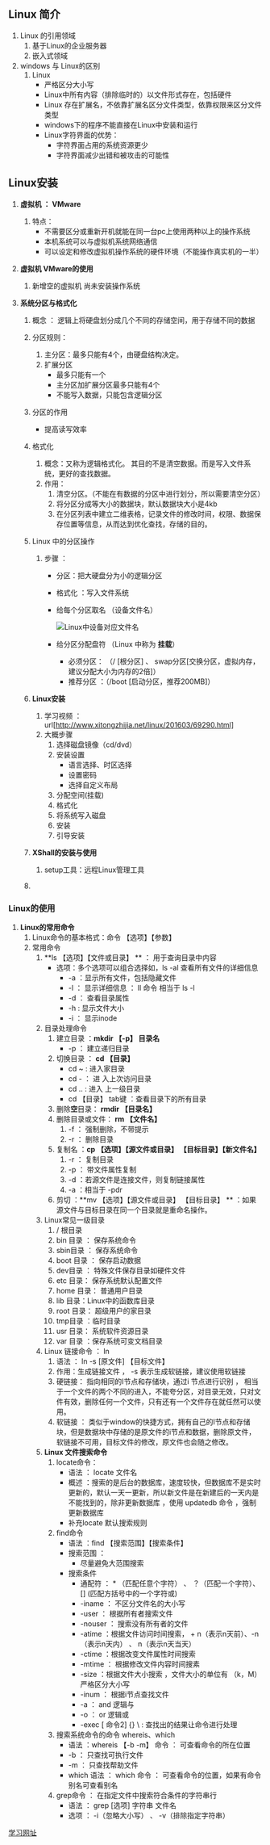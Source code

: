 ## Linux 简介

1. Linux 的引用领域
   1. 基于Linux的企业服务器
   2. 嵌入式领域
2. windows 与 Linux的区别
   1. Linux
      - 严格区分大小写
      - Linux中所有内容（排除临时的）以文件形式存在，包括硬件
      - Linux 存在扩展名，不依靠扩展名区分文件类型，依靠权限来区分文件类型
      - windows下的程序不能直接在Linux中安装和运行
      - Linux字符界面的优势：
        - 字符界面占用的系统资源更少
        - 字符界面减少出错和被攻击的可能性

## Linux安装

1. **虚拟机 ： VMware** 

   1. 特点：
      - 不需要区分或重新开机就能在同一台pc上使用两种以上的操作系统
      - 本机系统可以与虚拟机系统网络通信
      - 可以设定和修改虚拟机操作系统的硬件环境（不能操作真实机的一半）

2. **虚拟机 VMware的使用** 

   1. 新增空的虚拟机 尚未安装操作系统

3. **系统分区与格式化** 

   1. 概念 ： 逻辑上将硬盘划分成几个不同的存储空间，用于存储不同的数据

   2. 分区规则：

      1. 主分区：最多只能有4个，由硬盘结构决定。
      2. 扩展分区
         - 最多只能有一个
         - 主分区加扩展分区最多只能有4个
         - 不能写入数据，只能包含逻辑分区

   3. 分区的作用

      - 提高读写效率

   4. 格式化

      1. 概念：又称为逻辑格式化。 其目的不是清空数据。而是写入文件系统，更好的查找数据。
      2. 作用：
         1. 清空分区。（不能在有数据的分区中进行划分，所以需要清空分区）
         2. 将分区分成等大小的数据块，默认数据块大小是4kb
         3. 在分区列表中建立二维表格，记录文件的修改时间，权限、数据保存位置等信息，从而达到优化查找，存储的目的。

   5. Linux 中的分区操作

      1. 步骤 ：

         - 分区：把大硬盘分为小的逻辑分区

         - 格式化 ：写入文件系统

         - 给每个分区取名 （设备文件名） 

           ![Linux中设备对应文件名](G:\note\2-linux\Linux中设备对应文件名.png)

         - 给分区分配盘符 （Linux 中称为 **挂载**）

           - 必须分区： （/ [根分区] 、 swap分区[交换分区，虚拟内存，建议分配大小为内存的2倍]）
           - 推荐分区 ：（/boot [启动分区，推荐200MB]）

   6. **Linux安装** 

      1. 学习视频 ： url[http://www.xitongzhijia.net/linux/201603/69290.html]
      2. 大概步骤
         1. 选择磁盘镜像（cd/dvd）
         2. 安装设置
            - 语言选择、时区选择
            - 设置密码
            - 选择自定义布局
         3. 分配空间(挂载)
         4. 格式化
         5. 将系统写入磁盘
         6. 安装
         7. 引导安装

   7. **XShall的安装与使用**

      1. setup工具：远程Linux管理工具

   8. ​


### Linux的使用

1. **Linux的常用命令**
   1. Linux命令的基本格式：命令 【选项】【参数】
   2. 常用命令
      1. **ls 【选项】【文件或目录】 ** ： 用于查询目录中内容
         - 选项：多个选项可以组合选择如，ls -al 查看所有文件的详细信息
           - -a  ：显示所有文件，包括隐藏文件
           - -l  ： 显示详细信息       ： ll 命令  相当于 ls -l
           - -d   ： 查看目录属性
           - -h    : 显示文件大小
           - -i    ： 显示inode
      2. 目录处理命令
         1. 建立目录 ：**mkdir 【-p】 目录名** 
            - -p ： 建立递归目录
         2. 切换目录 ： **cd 【目录】**
            - cd ~ : 进入家目录
            - cd - ： 进 入上次访问目录
            - cd .. : 进入 上一级目录
            - cd 【目录】 tab键 ：查看目录下的所有目录
         3. 删除**空**目录： **rmdir 【目录名】**
         4. 删除目录或文件： **rm 【文件名】**
            1. -f ： 强制删除，不带提示
            2. -r ： 删除目录
         5. 复制名 ：**cp  【选项】【源文件或目录】 【目标目录】【新文件名】**
            1. -r ： 复制目录
            2. -p ： 带文件属性复制
            3. -d ：若源文件是连接文件，则复制链接属性
            4. -a ：相当于 -pdr
         6. 剪切 ：**mv 【选项】【源文件或目录】 【目标目录】 ** ：如果源文件与目标目录在同一个目录就是重命名操作。
      3. Linux常见一级目录
         1. / 根目录 
         2. bin 目录 ： 保存系统命令
         3. sbin目录 ： 保存系统命令
         4. boot 目录 ： 保存启动数据
         5. dev目录 ： 特殊文件保存目录如硬件文件
         6. etc 目录： 保存系统默认配置文件
         7. home 目录： 普通用户目录
         8. lib 目录：Linux中的函数库目录
         9. root 目录： 超级用户的家目录
         10. tmp目录 ：临时目录
         11. usr 目录： 系统软件资源目录
         12. var 目录 ：保存系统可变文档目录
      4. Linux 链接命令 ： ln
         1. 语法 ： ln -s [原文件]   【目标文件】
         2. 作用：生成链接文件 ， -s 表示生成软链接，建议使用软链接
         3. 硬链接： 指向相同的I节点和存储块，通过i 节点进行识别 ， 相当于一个文件的两个不同的进入，不能夸分区，对目录无效，只对文件有效，删除任何一个文件，只有还有一个文件存在就任然可以使用。
         4. 软链接 ： 类似于window的快捷方式，拥有自己的I节点和存储块，但是数据块中存储的是原文件的i节点和数据，删除原文件，软链接不可用，目标文件的修改，原文件也会随之修改。
      5. **Linux 文件搜索命令**
         1. locate命令：
            - 语法 ： locate 文件名
            - 概述 ：搜索的是后台的数据库，速度较快，但数据库不是实时更新的，默认一天一更新，所以新文件是在新建后的一天内是不能找到的，除非更新数据库  ，使用 updatedb 命令 ，强制更新数据库
            - 补充locate 默认搜索规则
         2. find命令
            - 语法 ：find 【搜索范围】【搜索条件】
            - 搜索范围 ： 
              - 尽量避免大范围搜索
            - 搜索条件
              - 通配符 ： * （匹配任意个字符） 、 ？（匹配一个字符）、[] (匹配方括号中的一个字符或)
              - -iname ： 不区分文件名的大小写
              - -user ： 根据所有者搜索文件
              - -nouser ： 搜索没有所有者的文件
              - -atime ：根据文件访问时间搜索，  + n（表示n天前）、-n（表示n天内） 、 n（表示n天当天）
              - -ctime ：根据改变文件属性时间搜索
              - -mtime ： 根据修改文件内容时间搜素
              - -size ：根据文件大小搜索 ，文件大小的单位有 （k，M） 严格区分大小写
              - -inum ： 根据i节点查找文件
              - -a ： and 逻辑与
              - -o ： or 逻辑或
              - -exec [ 命令2] {} \ : 查找出的结果让命令进行处理 
         3. 搜索系统命令的命令 whereis、which
            - 语法 ：whereis 【-b -m】 命令 ： 可查看命令的所在位置
            - -b ： 只查找可执行文件
            - -m ： 只查找帮助文件
            - which 语法 ： which 命令 ： 可查看命令的位置，如果有命令别名可查看别名
         4. grep命令 ： 在指定文件中搜索符合条件的字符串行
            - 语法 ： grep [选项] 字符串 文件名
            - 选项 ： -i（忽略大小写） 、 -v（排除指定字符串）

















[学习网址](https://www.imooc.com/video/4020) 